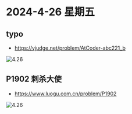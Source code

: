 # 2024-4-26 星期五

## typo

- https://vjudge.net/problem/AtCoder-abc221_b

![4.26](https://img2.imgtp.com/2024/04/26/5wm81l9A.png)

## P1902 刺杀大使

- https://www.luogu.com.cn/problem/P1902

![4.26](https://img2.imgtp.com/2024/04/26/m0XfMS9u.png)